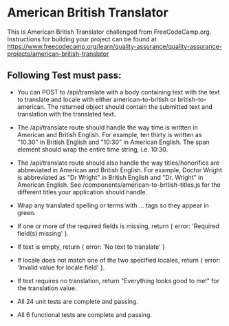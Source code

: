 # American British Translator

This is American British Translator challenged from FreeCodeCamp.org. 
Instructions for building your project can be found at https://www.freecodecamp.org/learn/quality-assurance/quality-assurance-projects/american-british-translator

## Following Test must pass:

* You can POST to /api/translate with a body containing text with the text to translate and locale with either american-to-british or british-to-american. The returned object should contain the submitted text and translation with the translated text.

* The /api/translate route should handle the way time is written in American and British English. For example, ten thirty is written as "10.30" in British English and "10:30" in American English. The span element should wrap the entire time string, i.e. <span class="highlight">10:30</span>.

* The /api/translate route should also handle the way titles/honorifics are abbreviated in American and British English. For example, Doctor Wright is abbreviated as "Dr Wright" in British English and "Dr. Wright" in American English. See /components/american-to-british-titles.js for the different titles your application should handle.

* Wrap any translated spelling or terms with <span class="highlight">...</span> tags so they appear in green.

* If one or more of the required fields is missing, return { error: 'Required field(s) missing' }.
  
* If text is empty, return { error: 'No text to translate' }
  
* If locale does not match one of the two specified locales, return { error: 'Invalid value for locale field' }.
* If text requires no translation, return "Everything looks good to me!" for the translation value.
* All 24 unit tests are complete and passing.
* All 6 functional tests are complete and passing.